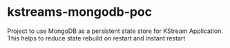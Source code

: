 # kstreams-mongodb-poc
Project to use MongoDB as a persistent state store for KStream Application. This helps to reduce state rebuild on restart and instant restart
